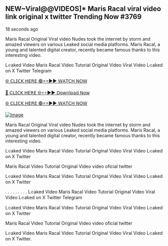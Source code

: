 ## NEW~Viral@@VIDEOS]* Maris Racal viral video link original x twitter Trending Now #3769

18 seconds ago

Maris Racal Original Viral video Nudes took the internet by storm and amazed viewers on various Leaked social media platforms. Maris Racal, a young and talented digital creator, recently became famous thanks to this interesting video.

L𝚎aked Video Maris Racal Video Tutorial Original Video Viral Video L𝚎aked on X Twitter Telegram

[🌐 𝖢𝖫𝖨𝖢𝖪 𝖧𝖤𝖱𝖤 🟢==►► 𝖶𝖠𝖳𝖢𝖧 𝖭𝖮𝖶](https://3-tanei-pinik.blogspot.com/2025/02/viral-video.html)

[🔴 𝖢𝖫𝖨𝖢𝖪 𝖧𝖤𝖱𝖤 🌐==►► 𝖣𝗈𝗐𝗇𝗅𝗈𝖺𝖽 𝖭𝗈𝗐](https://3-tanei-pinik.blogspot.com/2025/02/viral-video.html)

[🌐 𝖢𝖫𝖨𝖢𝖪 𝖧𝖤𝖱𝖤 🟢==►► 𝖶𝖠𝖳𝖢𝖧 𝖭𝖮𝖶](https://3-tanei-pinik.blogspot.com/2025/02/viral-video.html)

[![Image](https://github.com/user-attachments/assets/ff3b7bd4-415c-4ca3-a6c8-b1f096193c29)](https://3-tanei-pinik.blogspot.com/2025/02/viral-video.html)

Maris Racal Original Viral video Nudes took the internet by storm and amazed viewers on various Leaked social media platforms. Maris Racal, a young and talented digital creator, recently became famous thanks to this interesting video.

L𝚎aked Video Maris Racal Video Tutorial Original Video Viral Video L𝚎aked on X Twitter

Maris Racal Video Tutorial Original Video video oficial twitter

L𝚎aked Video Maris Racal Video Tutorial Original Video Viral Video L𝚎aked on X Twitter

. . . . . . . . . L𝚎aked Video Maris Racal Video Tutorial Original Video Viral Video L𝚎aked on X Twitter Telegram

L𝚎aked Video Maris Racal Video Tutorial Original Video Viral Video L𝚎aked on X Twitter

Maris Racal Video Tutorial Original Video video oficial twitter

L𝚎aked Video Maris Racal Video Tutorial Original Video Viral Video L𝚎aked on X Twitter.
